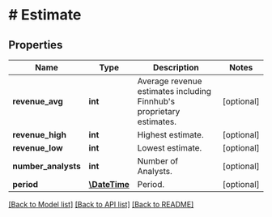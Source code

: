 # # Estimate

## Properties

Name | Type | Description | Notes
------------ | ------------- | ------------- | -------------
**revenue_avg** | **int** | Average revenue estimates including Finnhub&#39;s proprietary estimates. | [optional]
**revenue_high** | **int** | Highest estimate. | [optional]
**revenue_low** | **int** | Lowest estimate. | [optional]
**number_analysts** | **int** | Number of Analysts. | [optional]
**period** | [**\DateTime**](\DateTime.md) | Period. | [optional]

[[Back to Model list]](../../README.md#models) [[Back to API list]](../../README.md#endpoints) [[Back to README]](../../README.md)
